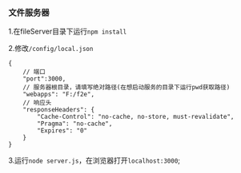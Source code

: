 ### 文件服务器

1.在fileServer目录下运行`npm install`

2.修改`/config/local.json`

```
{
    // 端口
    "port":3000,
    // 服务器根目录，请填写绝对路径(在想启动服务的目录下运行pwd获取路径)
    "webapps": "F:/f2e",
    // 响应头
    "responseHeaders": {
        "Cache-Control": "no-cache, no-store, must-revalidate",
        "Pragma": "no-cache",
        "Expires": "0"
    }
}
```

3.运行`node server.js`，在浏览器打开`localhost:3000`;